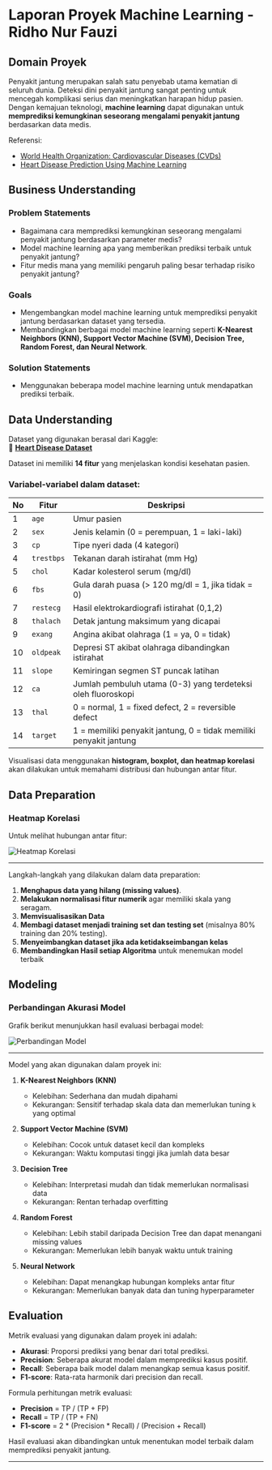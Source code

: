 # Laporan Proyek Machine Learning - Ridho Nur Fauzi

## Domain Proyek

Penyakit jantung merupakan salah satu penyebab utama kematian di seluruh dunia. Deteksi dini penyakit jantung sangat penting untuk mencegah komplikasi serius dan meningkatkan harapan hidup pasien. Dengan kemajuan teknologi, **machine learning** dapat digunakan untuk **memprediksi kemungkinan seseorang mengalami penyakit jantung** berdasarkan data medis.

Referensi:
- [World Health Organization: Cardiovascular Diseases (CVDs)](https://www.who.int/news-room/fact-sheets/detail/cardiovascular-diseases-(cvds))
- [Heart Disease Prediction Using Machine Learning](https://ieeexplore.ieee.org/document/9091690)

## Business Understanding

### Problem Statements

- Bagaimana cara memprediksi kemungkinan seseorang mengalami penyakit jantung berdasarkan parameter medis?
- Model machine learning apa yang memberikan prediksi terbaik untuk penyakit jantung?
- Fitur medis mana yang memiliki pengaruh paling besar terhadap risiko penyakit jantung?

### Goals

- Mengembangkan model machine learning untuk memprediksi penyakit jantung berdasarkan dataset yang tersedia.
- Membandingkan berbagai model machine learning seperti **K-Nearest Neighbors (KNN), Support Vector Machine (SVM), Decision Tree, Random Forest, dan Neural Network**.

### Solution Statements

- Menggunakan beberapa model machine learning untuk mendapatkan prediksi terbaik.

## Data Understanding

Dataset yang digunakan berasal dari Kaggle:  
🔗 **[Heart Disease Dataset](https://www.kaggle.com/datasets/johnsmith88/heart-disease-dataset)**  

Dataset ini memiliki  **14 fitur** yang menjelaskan kondisi kesehatan pasien.

### Variabel-variabel dalam dataset:

| No | Fitur | Deskripsi |
|----|-------|-----------|
| 1 | `age` | Umur pasien |
| 2 | `sex` | Jenis kelamin (0 = perempuan, 1 = laki-laki) |
| 3 | `cp` | Tipe nyeri dada (4 kategori) |
| 4 | `trestbps` | Tekanan darah istirahat (mm Hg) |
| 5 | `chol` | Kadar kolesterol serum (mg/dl) |
| 6 | `fbs` | Gula darah puasa (> 120 mg/dl = 1, jika tidak = 0) |
| 7 | `restecg` | Hasil elektrokardiografi istirahat (0,1,2) |
| 8 | `thalach` | Detak jantung maksimum yang dicapai |
| 9 | `exang` | Angina akibat olahraga (1 = ya, 0 = tidak) |
| 10 | `oldpeak` | Depresi ST akibat olahraga dibandingkan istirahat |
| 11 | `slope` | Kemiringan segmen ST puncak latihan |
| 12 | `ca` | Jumlah pembuluh utama (0-3) yang terdeteksi oleh fluoroskopi |
| 13 | `thal` | 0 = normal, 1 = fixed defect, 2 = reversible defect |
| 14 | `target` | 1 = memiliki penyakit jantung, 0 = tidak memiliki penyakit jantung |

Visualisasi data menggunakan **histogram, boxplot, dan heatmap korelasi** akan dilakukan untuk memahami distribusi dan hubungan antar fitur.

## Data Preparation


### Heatmap Korelasi
Untuk melihat hubungan antar fitur:

![Heatmap Korelasi](img/heatmap.png)

---


Langkah-langkah yang dilakukan dalam data preparation:
1. **Menghapus data yang hilang (missing values)**.
2. **Melakukan normalisasi fitur numerik** agar memiliki skala yang seragam.
3. **Memvisualisasikan Data**
3. **Membagi dataset menjadi training set dan testing set** (misalnya 80% training dan 20% testing).
4. **Menyeimbangkan dataset jika ada ketidakseimbangan kelas**
5. **Membandingkan Hasil setiap Algoritma** untuk menemukan model terbaik

## Modeling

### Perbandingan Akurasi Model
Grafik berikut menunjukkan hasil evaluasi berbagai model:

![Perbandingan Model](path/to/model_comparison.png)

---

Model yang akan digunakan dalam proyek ini:
1. **K-Nearest Neighbors (KNN)**  
   - Kelebihan: Sederhana dan mudah dipahami  
   - Kekurangan: Sensitif terhadap skala data dan memerlukan tuning `k` yang optimal  

2. **Support Vector Machine (SVM)**  
   - Kelebihan: Cocok untuk dataset kecil dan kompleks  
   - Kekurangan: Waktu komputasi tinggi jika jumlah data besar  

3. **Decision Tree**  
   - Kelebihan: Interpretasi mudah dan tidak memerlukan normalisasi data  
   - Kekurangan: Rentan terhadap overfitting  

4. **Random Forest**  
   - Kelebihan: Lebih stabil daripada Decision Tree dan dapat menangani missing values  
   - Kekurangan: Memerlukan lebih banyak waktu untuk training  

5. **Neural Network**  
   - Kelebihan: Dapat menangkap hubungan kompleks antar fitur  
   - Kekurangan: Memerlukan banyak data dan tuning hyperparameter  

## Evaluation

Metrik evaluasi yang digunakan dalam proyek ini adalah:
- **Akurasi**: Proporsi prediksi yang benar dari total prediksi.
- **Precision**: Seberapa akurat model dalam memprediksi kasus positif.
- **Recall**: Seberapa baik model dalam menangkap semua kasus positif.
- **F1-score**: Rata-rata harmonik dari precision dan recall.

Formula perhitungan metrik evaluasi:

- **Precision** = TP / (TP + FP)  
- **Recall** = TP / (TP + FN)  
- **F1-score** = 2 * (Precision * Recall) / (Precision + Recall)  

Hasil evaluasi akan dibandingkan untuk menentukan model terbaik dalam memprediksi penyakit jantung.

---
